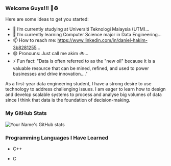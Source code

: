 ### Welcome Guys!!! 👋:recycle:

Here are some ideas to get you started:

- 🔭 I’m currently studying at Universiti Teknologi Malaysia (UTM)...
- 🌱 I’m currently learning Computer Science major in Data Engineering...
- 📫 How to reach me: https://www.linkedin.com/in/daniel-hakim-3b8281255...
- 😄 Pronouns: Just call me akim :bike:...
- ⚡ Fun fact: "Data is often referred to as the "new oil" because it is a valuable resource that can be mined, refined, and used to power businesses and drive innovation...."

As a first-year data engineering student, I have a strong desire to use technology to address challenging issues. I am eager to learn how to design and develop scalable systems to process and analyse big volumes of data since I think that data is the foundation of decision-making.

### My GitHub Stats
![Your Name's GitHub stats](https://github-readme-stats.vercel.app/api?username=akim730)

### Programming Languages I Have Learned
- C++

- C
